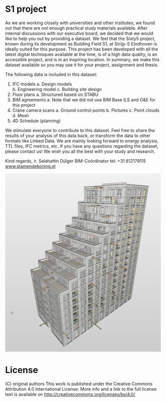 # S1 project 

As we are working closely with universities and other institutes, we found out that there are not enough practical study materials available. After internal discussions with our executive board, we decided that we would like to help you out by providing a dataset. 
We feel that the Sixty5 project, known during its development as Building Field S1, at Strijp-S Eindhoven is ideally suited for this purpose. 
This project has been developed with all the latest digital techniques available at the time, is of a high data quality, is an accessible project, and is in an inspiring location. In summary, we make this dataset available so you may use it for your project, assignment and thesis. 



The following data is included in this dataset:
1.	IFC models
	a.	Design models	
	b.	Engineering model
	c.	Building site design
2.	Floor plans
	a.	Structured based on STABU
3.	BIM agreements
	a.	Note that we did not use BIM Base ILS and O&E for this project
4.	Crane camera scans
	a.	Ground control points
	b.	Pictures
	c.	Point clouds
	d.	Mesh
5.	4D Schedule (planning)

We stimulate everyone to contribute to this dataset. Feel free to share the results of your analysis of this data back, or transform the data to other formats like Linked Data.
We are mainly looking forward to energy analysis, TTL files, IFC metrics, etc. 
If you have any questions regarding the dataset, please contact us!
We wish you all the best with your study and research.

Kind regards,
ir. Selahattin Dülger 
BIM-Coördinator
tel: +31 612179115
www.stamendekoning.nl

![image](S1-building.png)

# License

(C) original authors
This work is published under the Creative Commons Attribution 4.0 International License. 
More info and a link to the full license text is available on http://creativecommons.org/licenses/by/4.0/

